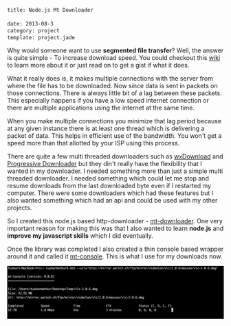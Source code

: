 ```metadata
title: Node.js Mt Downloader

date: 2013-08-3
category: project
template: project.jade
```

Why would someone want to use **segmented file transfer**? Well, the answer is quite simple - To increase download speed.
You could checkout this [wiki](http://en.wikipedia.org/wiki/Segmented_file_transfer) to learn more about it or just read on to get a gist if what it does.

What it really does is, it makes multiple connections with the server from where the file has to be downloaded. Now since data is sent in packets on those connections. There is always little bit of a lag between these packets. This especially happens if you have a low speed internet connection or there are multiple applications using the internet at the same time.

<span class="more"/>

When you make multiple connections you minimize that lag period because at any given instance there is at least one thread which is delivering a packet of data. This helps in efficient use of the bandwidth. You won't get a speed more than that allotted by your ISP using this process.

There are quite a few multi threaded downloaders such as [wxDownload](http://dfast.sourceforge.net/) and [Progressive Downloader](https://www.macupdate.com/app/mac/33754/progressive-downloader) but they din't really have the flexibility that I wanted in my downloader. I needed something more than just a simple multi threaded downloader. I needed something which could let me stop and resume downloads from the last downloaded byte even if I restarted my computer. There were some downloaders which had these features but I also wanted something which had an api and could be used with my other projects.

So I created this node.js based http-downloader - [mt-downloader](https://github.com/tusharmath/Multi-threaded-downloader). One very important reason for making this was that I also wanted to learn **node.js** and **improve my javascript skills** which I did eventually.

Once the library was completed I also created a thin console based wrapper around it and called it [mt-console](https://github.com/tusharmath/mtd-console). This is what I use for my downloads now.

![image](mt-console.png)
